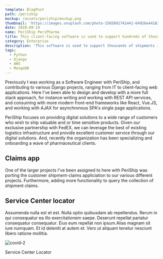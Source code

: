 ```yaml
---
template: BlogPost
path: /periship
mockup: /assets/periship/mockup.png
thumbnail: 'https://images.unsplash.com/photo-1565891741441-64926e441838?ixid=MXwxMjA3fDB8MHxwaG90by1wYWdlfHx8fGVufDB8fHw%3D&ixlib=rb-1.2.1&auto=format&fit=crop&w=1651&q=80'
date: 2020-09-14
name: PeriShip PeriPharma
title: This client-facing software is used to support hundreds of thousands of time-sensitive shipments.
category: Enterprise
description: 'This software is used to support thousands of shipments including perishables, pharmaceuticals, and more.'
tags:
  - Python
  - Django
  - AWS
  - MongoDB
---
```

Previously I was working as a Software Engineer with PeriShip, and contributing to various Django projects, ranging from IT to client-facing web applications. Here I've been able to design and develop with a more full stack approach, for instance writing and working with REST API services, and consuming with more modern front-end frameworks  like React, Vue.JS, and working with AJAX for asynchronous SPA's single page applications.

PeriShip focuses on providing digital solutions to a wide range of customers who wish to ship valuable and or time sensitive products. Given our exclusive partnership with FedEX, we can leverage the best of existing logistics infrastructure and provide excellent customer service through our digital solutions. And, recently the organization has been specializing and onboarding a wave of pharmaceutical clients.

## Claims app

One of the larger projects I've been assigned to here with PeriShip was porting the customer shipment-claims appliciation to our various different projects. Furthermore, adding more functionality to query the collection of shipment claims.

## Service Center locator

Assumenda nulla est et est. Nulla optio quibusdam ab repellendus. Rerum in qui consequatur ea illo exercitationem saepe. Deserunt repellat pariatur consequatur consequatur. Eius eum repellat non ipsum.Alias magnam sit iure numquam. Et id deleniti at autem et. Vero ut aliquam tenetur nesciunt libero ratione mollitia.

![covid-2](/assets/periship/map-dark.png)
<figcaption>Service Center Locator</figcaption>

